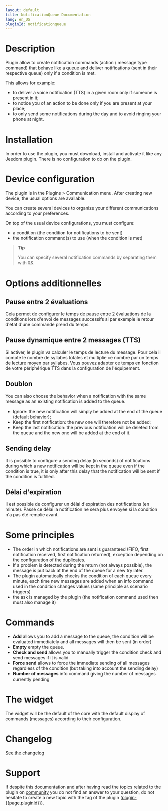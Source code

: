 ```yaml
---
layout: default
title: NotificationQueue Documentation
lang: en_US
pluginId: notificationqueue
---
```


# Description

Plugin allow to create notification commands (action / message type command) that behave like a queue and deliver notifications (sent in their respective queue) only if a condition is met.

This allows for example:

- to deliver a voice notification (TTS) in a given room only if someone is present in it;
- to notice you of an action to be done only if you are present at your place;
- to only send some notifications during the day and to avoid ringing your phone at night.

# Installation

In order to use the plugin, you must download, install and activate it like any Jeedom plugin.
There is no configuration to do on the plugin.

# Device configuration

The plugin is in the Plugins > Communication menu.
After creating new device, the usual options are available.

You can create several devices to organize your different communications according to your preferences.

On top of the usual device configurations, you must configure:

- a condition (the condition for notifications to be sent)
- the notification command(s) to use (when the condition is met)

> **Tip**
>
> You can specify several notification commands by separating them with &&

# Options additionnelles

## Pause entre 2 évaluations

Cela permet de configurer le temps de pause entre 2 évaluations de la conditions lors d'envoi de messages successifs si par exemple le retour d'état d'une commande prend du temps.

## Pause dynamique entre 2 messages (TTS)

Si activer, le plugin va calculer le temps de lecture du message. Pour cela il compte le nombre de syllabes totales et multiplie ce nombre par un temps de lecture moyen par syllabes. Vous pouvez adapter ce temps en fonction de votre périphérique TTS dans la configuration de l'équipement.

## Doublon

You can also choose the behavior when a notification with the same message as an existing notification is added to the queue.

- Ignore: the new notification will simply be added at the end of the queue (default behavior);
- Keep the first notification: the new one will therefore not be added;
- Keep the last notification: the previous notification will be deleted from the queue and the new one will be added at the end of it.

## Sending delay

It is possible to configure a sending delay (in seconds) of notifications during which a new notification will be kept in the queue even if the condition is true, it is only after this delay that the notification will be sent if the condition is fulfilled.

## Délai d'expiration

Il est possible de configurer un délai d'expiration des notifications (en minute). Passé ce délai la notification ne sera plus envoyée si la condition n'a pas été remplie avant.

# Some principles

- The order in which notifications are sent is guaranteed (FIFO, first notification received, first notification returned), exception depending on the configuration of the duplicates.
- If a problem is detected during the return (not always possible), the message is put back at the end of the queue for a new try later.
- The plugin automatically checks the condition of each queue every minute, each time new messages are added when an info command used in the condition changes values (same principle as scenario triggers)
- the ask is managed by the plugin (the notification command used then must also manage it)

# Commands

- **Add** allows you to add a message to the queue, the condition will be evaluated immediately and all messages will then be sent (in order)
- **Empty** empty the queue.
- **Check and send** allows you to manually trigger the condition check and send messages if it is valid
- **Force send** allows to force the immediate sending of all messages regardless of the condition (but taking into account the sending delay)
- **Number of messages** info command giving the number of messages currently pending

# The widget

The widget will be the default of the core with the default display of commands (messages) according to their configuration.

# Changelog

[See the changelog](./changelog)

# Support

If despite this documentation and after having read the topics related to the plugin on [community]({{site.forum}}/tags/plugin-{{page.pluginId}}) you do not find an answer to your question, do not hesitate to create a new topic with the tag of the plugin ([plugin-{{page.pluginId}}]({{site.forum}}/tags/plugin-{{page.pluginId}})).
